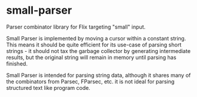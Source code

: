# small-parser

Parser combinator library for Flix targeting "small" input.

Small Parser is implemented by moving a cursor within a constant string. This means it
should be quite efficient for its use-case of parsing short strings - it should not tax
the garbage collector by generating intermediate results, but the original string will
remain in memory until parsing has finished.

Small Parser is intended for parsing string data, although it shares many of the
combinators from Parsec, FParsec, etc. it is not ideal for parsing structured text like
program code.
